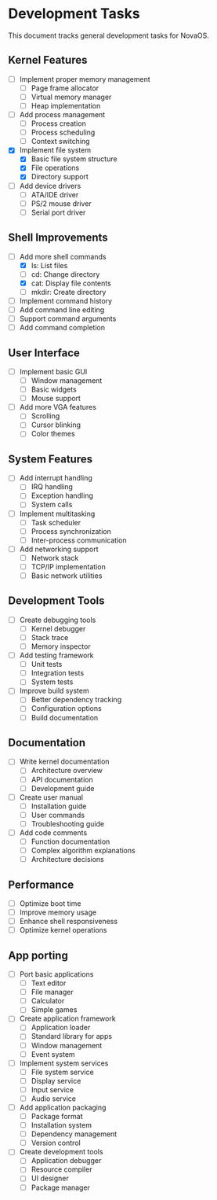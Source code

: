 # Development Tasks

This document tracks general development tasks for NovaOS.

## Kernel Features

- [ ] Implement proper memory management
  - [ ] Page frame allocator
  - [ ] Virtual memory manager
  - [ ] Heap implementation
- [ ] Add process management
  - [ ] Process creation
  - [ ] Process scheduling
  - [ ] Context switching
- [x] Implement file system
  - [x] Basic file system structure
  - [x] File operations
  - [x] Directory support
- [ ] Add device drivers
  - [ ] ATA/IDE driver
  - [ ] PS/2 mouse driver
  - [ ] Serial port driver

## Shell Improvements

- [ ] Add more shell commands
  - [x] ls: List files
  - [ ] cd: Change directory
  - [x] cat: Display file contents
  - [ ] mkdir: Create directory
- [ ] Implement command history
- [ ] Add command line editing
- [ ] Support command arguments
- [ ] Add command completion

## User Interface

- [ ] Implement basic GUI
  - [ ] Window management
  - [ ] Basic widgets
  - [ ] Mouse support
- [ ] Add more VGA features
  - [ ] Scrolling
  - [ ] Cursor blinking
  - [ ] Color themes

## System Features

- [ ] Add interrupt handling
  - [ ] IRQ handling
  - [ ] Exception handling
  - [ ] System calls
- [ ] Implement multitasking
  - [ ] Task scheduler
  - [ ] Process synchronization
  - [ ] Inter-process communication
- [ ] Add networking support
  - [ ] Network stack
  - [ ] TCP/IP implementation
  - [ ] Basic network utilities

## Development Tools

- [ ] Create debugging tools
  - [ ] Kernel debugger
  - [ ] Stack trace
  - [ ] Memory inspector
- [ ] Add testing framework
  - [ ] Unit tests
  - [ ] Integration tests
  - [ ] System tests
- [ ] Improve build system
  - [ ] Better dependency tracking
  - [ ] Configuration options
  - [ ] Build documentation

## Documentation

- [ ] Write kernel documentation
  - [ ] Architecture overview
  - [ ] API documentation
  - [ ] Development guide
- [ ] Create user manual
  - [ ] Installation guide
  - [ ] User commands
  - [ ] Troubleshooting guide
- [ ] Add code comments
  - [ ] Function documentation
  - [ ] Complex algorithm explanations
  - [ ] Architecture decisions

## Performance

- [ ] Optimize boot time
- [ ] Improve memory usage
- [ ] Enhance shell responsiveness
- [ ] Optimize kernel operations 

## App porting
- [ ] Port basic applications
  - [ ] Text editor
  - [ ] File manager
  - [ ] Calculator
  - [ ] Simple games
- [ ] Create application framework
  - [ ] Application loader
  - [ ] Standard library for apps
  - [ ] Window management
  - [ ] Event system
- [ ] Implement system services
  - [ ] File system service
  - [ ] Display service
  - [ ] Input service
  - [ ] Audio service
- [ ] Add application packaging
  - [ ] Package format
  - [ ] Installation system
  - [ ] Dependency management
  - [ ] Version control
- [ ] Create development tools
  - [ ] Application debugger
  - [ ] Resource compiler
  - [ ] UI designer
  - [ ] Package manager
